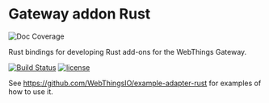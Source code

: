 # Gateway addon Rust


![Doc Coverage](https://img.shields.io/endpoint?url=https%3A%2F%2Fgist.githubusercontent.com%2Fbewee%2Fdd88b34c67cb5761c8a1d7c6d2335cf7%2Fraw%2Fgateway-addon-rust-doc-coverage.json)

Rust bindings for developing Rust add-ons for the WebThings Gateway.

[![Build Status](https://github.com/WebThingsIO/gateway-addon-rust/workflows/Build/badge.svg?branch=master)](https://github.com/WebThingsIO/gateway-addon-rust/actions?query=workflow%3ABuild)
[![license](https://img.shields.io/badge/license-MPL--2.0-blue.svg)](LICENSE)

See https://github.com/WebThingsIO/example-adapter-rust for examples of how to use it.

